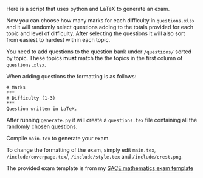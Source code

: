 Here is a script that uses python and LaTeX to generate an exam.

Now you can choose how many marks for each difficulty in `questions.xlsx` and it will randomly select questions adding to the totals provided for each topic and level of difficulty. After selecting the questions it will also sort from easiest to hardest within each topic.

You need to add questions to the question bank under `/questions/` sorted by topic. These topics **must** match the the topics in the first column of `questions.xlsx`.

When adding questions the formatting is as follows:

```
# Marks
***
# Difficulty (1-3)
***
Question written in LaTeX.
```

After running `generate.py` it will create a `questions.tex` file containing all the randomly chosen questions.

Compile `main.tex` to generate your exam.

To change the formatting of the exam, simply edit `main.tex`, `/include/coverpage.tex`/, `/include/style.tex` and `/include/crest.png`.

The provided exam template is from my [SACE mathematics exam template](https://github.com/claytonpollard/latex-templates/tree/master/sace-mathematics-exam)
